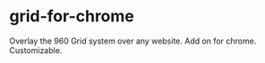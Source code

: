 grid-for-chrome
===============

Overlay the 960 Grid system over any website. Add on for chrome. Customizable.


